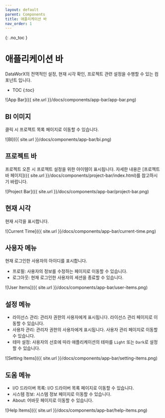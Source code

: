 ```yaml
---
layout: default
parent: Components
title: 애플리케이션 바
nav_order: 1
---
```


{: .no_toc }
# 애플리케이션 바
DataWorX의 전역적인 설정, 현재 시각 확인, 프로젝트 관련 설정을 수행할 수 있는 컴포넌트 입니다. 

- TOC
{:toc}

![App Bar]({{ site.url }}/docs/components/app-bar/app-bar.png)

## BI 이미지
클릭 시 프로젝트 목록 페이지로 이동할 수 있습니다.

![BI]({{ site.url }}/docs/components/app-bar/bi.png)


## 프로젝트 바
프로젝트 오픈 시 프로젝트 설정을 위한 아이템이 표시됩니다. 자세한 내용은 [프로젝트 바 페이지]({{ site.url }}/docs/components/project-bar/index.html)를 참고하시기 바랍니다.

![Project Bar]({{ site.url }}/docs/components/app-bar/project-bar.png)

## 현재 시각
현재 시각을 표시합니다.

![Current Time]({{ site.url }}/docs/components/app-bar/current-time.png)

## 사용자 메뉴
현재 로그인한 사용자의 아이디를 표시합니다.
  - 프로필: 사용자의 정보를 수정하는 페이지로 이동할 수 있습니다.
  - 로그아웃: 현재 로그인한 사용자의 세션을 종료할 수 있습니다.

![User Items]({{ site.url }}/docs/components/app-bar/user-items.png)

## 설정 메뉴
- 라이선스 관리: 관리자 권한의 사용자에게 표시됩니다. 라이선스 관리 페이지로 이동할 수 있습니다.
- 사용자 관리: 관리자 권한의 사용자에게 표시됩니다. 사용자 관리 페이지로 이동할 수 있습니다.
- 테마 설정: 사용자의 선호에 따라 애플리케이션의 테마를 `Light` 또는 `Dark`로 설정할 수 있습니다.
<!-- - 언어 설정: 사용자의 선호에 따라 애플리케이션에서 사용되는 언어를 설정할 수 있습니다. -->

![Setting Items]({{ site.url }}/docs/components/app-bar/setting-items.png)

## 도움 메뉴
- I/O 드라이버 목록: I/O 드라이버 목록 페이지로 이동할 수 있습니다.
- 시스템 정보: 시스템 정보 페이지로 이동할 수 있습니다.
- About: 어바웃 페이지로 이동할 수 있습니다.

![Help Items]({{ site.url }}/docs/components/app-bar/help-items.png)